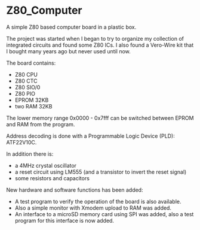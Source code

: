# Z80_Computer
A simple Z80 based computer board in a plastic box.

The project was started when I began to try to organize my collection of integrated
circuits and found some Z80 ICs.
I also found a Vero-Wire kit that I bought many years ago but never used until now.

The board contains:
- Z80 CPU
- Z80 CTC
- Z80 SIO/0
- Z80 PIO
- EPROM 32KB
- two RAM 32KB

The lower memory range 0x0000 - 0x7fff can be switched between EPROM and RAM from the program.

Address decoding is done with a Programmable Logic Device (PLD): ATF22V10C.

In addition there is:
- a 4MHz crystal oscillator
- a reset circuit using LM555 (and a transistor to invert the reset signal)
- some resistors and capacitors

New hardware and software functions has been added:
- A test program to verify the operation of the board is also available.
- Also a simple monitor with Xmodem upload to RAM was added.
- An interface to a microSD memory card using SPI was added, also a test program for this interface is now added.
